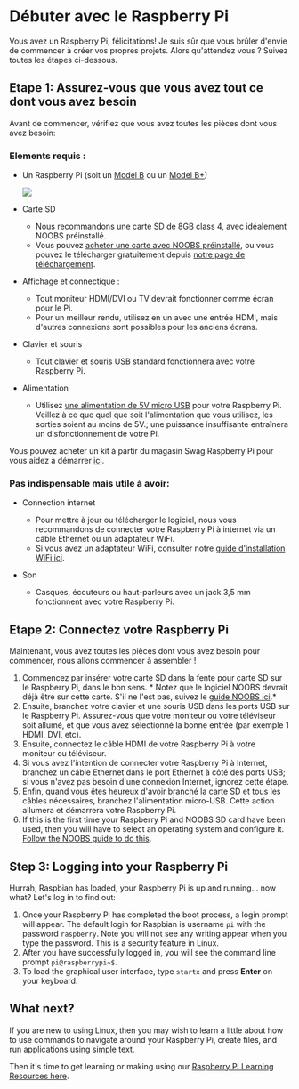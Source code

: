 # Débuter avec le Raspberry Pi

Vous avez un Raspberry Pi, félicitations! Je suis sûr que vous brûler d'envie de commencer à créer vos propres projets. Alors qu'attendez vous ? Suivez toutes les étapes ci-dessous.

## Etape 1: Assurez-vous que vous avez tout ce dont vous avez besoin

Avant de commencer, vérifiez que vous avez toutes les pièces dont vous avez besoin:

### Elements requis :

- Un Raspberry Pi (soit un [Model B](http://www.raspberrypi.org/product/model-b/) ou un  [Model B+](http://www.raspberrypi.org/product/model-b-plus/))

	![](images/Raspberry-Pis.jpg)

- Carte SD
	- Nous recommandons une carte SD de 8GB class 4, avec idéalement NOOBS préinstallé. 
	- Vous pouvez [acheter une carte avec NOOBS préinstallé](http://swag.raspberrypi.org/collections/frontpage/products/noobs-8gb-sd-card), ou vous pouvez le télécharger gratuitement depuis [notre page de téléchargement](http://www.raspberrypi.org/downloads/).
	
- Affichage et connectique :
	- Tout moniteur HDMI/DVI ou TV devrait fonctionner comme écran pour le Pi. 
	- Pour un meilleur rendu, utilisez en un avec une entrée HDMI, mais d'autres connexions sont possibles pour les anciens écrans. 
	
- Clavier et souris
	- Tout clavier et souris USB standard fonctionnera avec votre Raspberry Pi.
	
- Alimentation
	- Utilisez [une alimentation de 5V micro USB](http://swag.raspberrypi.org/collections/pi-kits/products/raspberry-pi-universal-power-supply) pour votre Raspberry Pi. Veillez à ce que quel que soit l'alimentation que vous utilisez, les sorties soient au moins de 5V.; une puissance insuffisante entraînera un disfonctionnement de votre Pi.

Vous pouvez acheter un kit à partir du magasin Swag Raspberry Pi pour vous aidez à démarrer [ici](http://swag.raspberrypi.org/collections/frontpage/products/b-raspberry-pi-starter-kit).

### Pas indispensable mais utile à avoir:

- Connection internet
	- Pour mettre à jour ou télécharger le logiciel, nous vous recommandons de connecter votre Raspberry Pi à internet via un câble Ethernet ou un adaptateur WiFi.
	- Si vous avez un adaptateur WiFi, consulter notre [guide d'installation WiFi  ici](http://www.raspberrypi.org/documentation/configuration/wireless/README.md).

- Son
	- Casques, écouteurs ou haut-parleurs avec un jack 3,5 mm fonctionnent avec votre Raspberry Pi.

	
## Etape 2: Connectez votre Raspberry Pi

Maintenant, vous avez toutes les pièces dont vous avez besoin pour commencer, nous allons commencer à assembler !

1. Commencez par insérer votre carte SD dans la fente pour carte SD sur le Raspberry Pi, dans le bon sens. * Notez que le logiciel NOOBS devrait déjà être sur cette carte. S'il ne l'est pas, suivez le [guide NOOBS  ici](http://www.raspberrypi.org/help/noobs-setup/).*
1. Ensuite, branchez votre clavier et une souris USB dans les ports USB sur le Raspberry Pi. Assurez-vous que votre moniteur ou votre téléviseur soit allumé, et que vous avez sélectionné la bonne entrée (par exemple 1 HDMI, DVI, etc).
1. Ensuite, connectez le câble HDMI de votre Raspberry Pi à votre moniteur ou téléviseur.
1. Si vous avez l'intention de connecter votre Raspberry Pi à Internet, branchez un câble Ethernet dans le port Ethernet à côté des ports USB; si vous n'avez pas besoin d'une connexion Internet, ignorez cette étape.
1. Enfin, quand vous êtes heureux d'avoir branché la carte SD et tous les câbles  nécessaires, branchez l'alimentation micro-USB. Cette action allumera et démarrera votre Raspberry Pi.
1. If this is the first time your Raspberry Pi and NOOBS SD card have been used, then you will have to select an operating system and configure it. [Follow the NOOBS guide to do this](http://www.raspberrypi.org/help/noobs-setup/).

## Step 3: Logging into your Raspberry Pi

Hurrah, Raspbian has loaded, your Raspberry Pi is up and running... now what? Let's log in to find out:

1. Once your Raspberry Pi has completed the boot process, a login prompt will appear. The default login for Raspbian is username `pi` with the password `raspberry`. Note you will not see any writing appear when you type the password. This is a security feature in Linux.
1. After you have successfully logged in, you will see the command line prompt `pi@raspberrypi~$`.
1. To load the graphical user interface, type `startx` and press **Enter** on your keyboard.
	
	
## What next?

If you are new to using Linux, then you may wish to learn a little about how to use commands to navigate around your Raspberry Pi, create files, and run applications using simple text.

Then it's time to get learning or making using our [Raspberry Pi Learning Resources here](http://www.raspberrypi.org/resources/).

